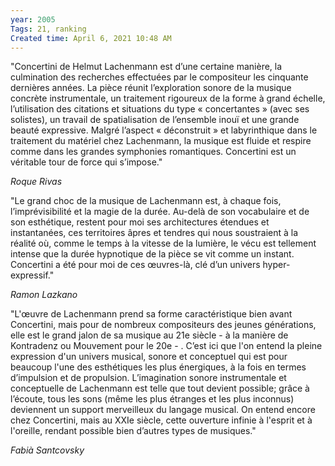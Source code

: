 ```yaml
---
year: 2005
Tags: 21, ranking
Created time: April 6, 2021 10:48 AM
---
```

"Concertini de Helmut Lachenmann est d’une certaine manière, la 
culmination des recherches effectuées par le compositeur les cinquante 
dernières années. La pièce réunit l’exploration sonore de la musique 
concrète instrumentale, un traitement rigoureux de la forme à grand 
échelle, l’utilisation des citations et situations du type 
« concertantes » (avec ses solistes), un travail de spatialisation de 
l’ensemble inouï et une grande beauté expressive. Malgré l’aspect 
« déconstruit » et labyrinthique dans le traitement du matériel chez 
Lachenmann, la musique est fluide et respire comme dans les grandes 
symphonies romantiques. Concertini est un véritable tour de force qui 
s’impose."

*Roque Rivas*

"Le grand choc de la musique
 de Lachenmann est, à chaque fois, l’imprévisibilité et la magie de la 
durée. Au-delà de son vocabulaire et de son esthétique, restent pour moi
 ses architectures étendues et instantanées, ces territoires âpres et 
tendres qui nous soustraient à la réalité où, comme le temps à la 
vitesse de la lumière, le vécu est tellement intense que la durée 
hypnotique de la pièce se vit comme un instant. Concertini a été pour 
moi de ces œuvres-là, clé d’un univers hyper-expressif."

*Ramon Lazkano*

"L'œuvre
 de Lachenmann prend sa forme caractéristique bien avant Concertini, 
mais pour de nombreux compositeurs des jeunes générations, elle est le 
grand jalon de sa musique au 21e siècle - à la manière de Kontradenz ou 
Mouvement pour le 20e - . C’est ici que l'on entend la pleine expression
 d'un univers musical, sonore et conceptuel qui est pour beaucoup l'une 
des esthétiques les plus énergiques, à la fois en termes d’impulsion et 
de propulsion. L’imagination sonore instrumentale et conceptuelle de 
Lachenmann est telle que tout devient possible; grâce à l’écoute, tous 
les sons (même les plus étranges et les plus inconnus) deviennent un 
support merveilleux du langage musical. On entend encore chez 
Concertini, mais au XXIe siècle, cette ouverture infinie à l'esprit et à
 l'oreille, rendant possible bien d’autres types de musiques."

*Fabià Santcovsky*
